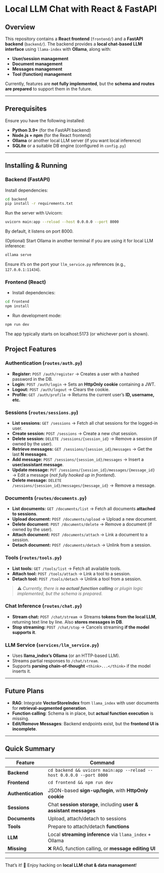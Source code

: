 # Local LLM Chat with React & FastAPI

## Overview
This repository contains a **React frontend** (`frontend/`) and a **FastAPI backend** (`backend/`). The backend provides a **local chat-based LLM interface** using `llama-index` with **Ollama**, along with:
- **User/session management**
- **Document management**
- **Messages management**
- **Tool (function) management**

Currently, features are **not fully implemented**, but the **schema and routes are prepared** to support them in the future.

---

## Prerequisites
Ensure you have the following installed:

- **Python 3.9+** (for the FastAPI backend)
- **Node.js + npm** (for the React frontend)
- **Ollama** or another local LLM server (if you want local inference)
- **SQLite** or a suitable DB engine (configured in `config.py`)

---

## Installing & Running

### **Backend (FastAPI)**
Install dependencies:
```sh
cd backend
pip install -r requirements.txt
```


Run the server with Uvicorn:

```sh
uvicorn main:app --reload --host 0.0.0.0 --port 8000
```

By default, it listens on port 8000.

(Optional) Start Ollama in another terminal if you are using it for local LLM inference:

```sh
ollama serve
```

Ensure it’s on the port your `llm_service.py` references (e.g., `127.0.0.1:11434`).

### **Frontend (React)**
- Install dependencies:

```sh
cd frontend
npm install
```

- Run development mode:

```sh
npm run dev
```

The app typically starts on localhost:5173 (or whichever port is shown).

## Project Features

### **Authentication (`routes/auth.py`)**
- **Register:** `POST /auth/register` → Creates a user with a hashed password in the DB.
- **Login:** `POST /auth/login` → Sets an **HttpOnly cookie** containing a JWT.
- **Logout:** `POST /auth/logout` → Clears the cookie.
- **Profile:** `GET /auth/profile` → Returns the current user’s **ID, username, etc.**

### **Sessions (`routes/sessions.py`)**
- **List sessions:** `GET /sessions` → Fetch all chat sessions for the logged-in user.
- **Create session:** `POST /sessions` → Create a new chat session.
- **Delete session:** `DELETE /sessions/{session_id}` → Remove a session (if owned by the user).
- **Retrieve messages:** `GET /sessions/{session_id}/messages` → Get the last **N messages**.
- **Add message:** `POST /sessions/{session_id}/messages` → Insert a **user/assistant message**.
- **Update message:** `PUT /sessions/{session_id}/messages/{message_id}` → Edit a message (*not fully hooked up in frontend*).
- **Delete message:** `DELETE /sessions/{session_id}/messages/{message_id}` → Remove a message.

### **Documents (`routes/documents.py`)**
- **List documents:** `GET /documents/list` → Fetch all documents **attached to sessions**.
- **Upload document:** `POST /documents/upload` → Upload a new document.
- **Delete document:** `POST /documents/delete` → Remove a document (if owned by the user).
- **Attach document:** `POST /documents/attach` → Link a document to a session.
- **Detach document:** `POST /documents/detach` → Unlink from a session.

### **Tools (`routes/tools.py`)**
- **List tools:** `GET /tools/list` → Fetch all available tools.
- **Attach tool:** `POST /tools/attach` → Link a tool to a session.
- **Detach tool:** `POST /tools/detach` → Unlink a tool from a session.
> ⚠️ *Currently, there is **no actual function calling** or plugin logic implemented, but the schema is prepared.*

### **Chat Inference (`routes/chat.py`)**
- **Stream chat:** `POST /chat/stream` → Streams **tokens from the local LLM**, returning text line by line. Also **stores messages in DB**.
- **Stop streaming:** `POST /chat/stop` → Cancels streaming **if the model supports it**.

### **LLM Service (`services/llm_service.py`)**
- Uses **llama_index’s Ollama** (or an HTTP-based LLM).
- Streams partial responses to `/chat/stream`.
- Supports **parsing chain-of-thought** `<think>...</think>` if the model inserts it.

---

## Future Plans
- **RAG**: Integrate **VectorStoreIndex** from `llama_index` with user documents for **retrieval-augmented generation**.
- **Function calling**: Schema is in place, but **actual function execution** is missing.
- **Edit/Remove Messages**: Backend endpoints exist, but the **frontend UI is incomplete**.

---

## **Quick Summary**
| Feature | Command |
|---------|---------|
| **Backend** | `cd backend && uvicorn main:app --reload --host 0.0.0.0 --port 8000` |
| **Frontend** | `cd frontend && npm run dev` |
| **Authentication** | JSON-based **sign-up/login**, with **HttpOnly cookie** |
| **Sessions** | Chat **session storage**, including **user & assistant messages** |
| **Documents** | Upload, attach/detach to sessions |
| **Tools** | Prepare to attach/detach **functions** |
| **LLM** | Local **streaming inference** via `llama_index` + Ollama |
| **Missing** | ❌ RAG, function calling, or **message editing UI** |

---

That’s it! 🎉 Enjoy hacking on **local LLM chat & data management**!